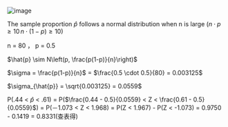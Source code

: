 ![image](https://github.com/user-attachments/assets/d9901825-a219-4709-a1e7-727dc7829014)

The sample proportion $\hat{p}$ follows a normal distribution when n is large $(n \cdot p \geq 10 \, n \cdot (1 - p) \geq 10)$ 

n = 80 ， p = 0.5

$\hat{p} \sim N\left(p, \frac{p(1-p)}{n}\right)$  

$\sigma = \frac{p(1-p)}{n}$ = $\frac{0.5 \cdot 0.5}{80} = 0.003125$

$\sigma_{\hat{p}} = \sqrt{0.003125} = 0.0559$

P(.44 < $\hat{p}$ < .61) = P($\frac{0.44 - 0.5}{0.0559} < Z < \frac{0.61 - 0.5}{0.0559}$) = P(－1.073 < Z < 1.968) = P(Z < 1.967) - P(Z < -1.073) = 0.9750 - 0.1419 = 0.8331(查表得)
